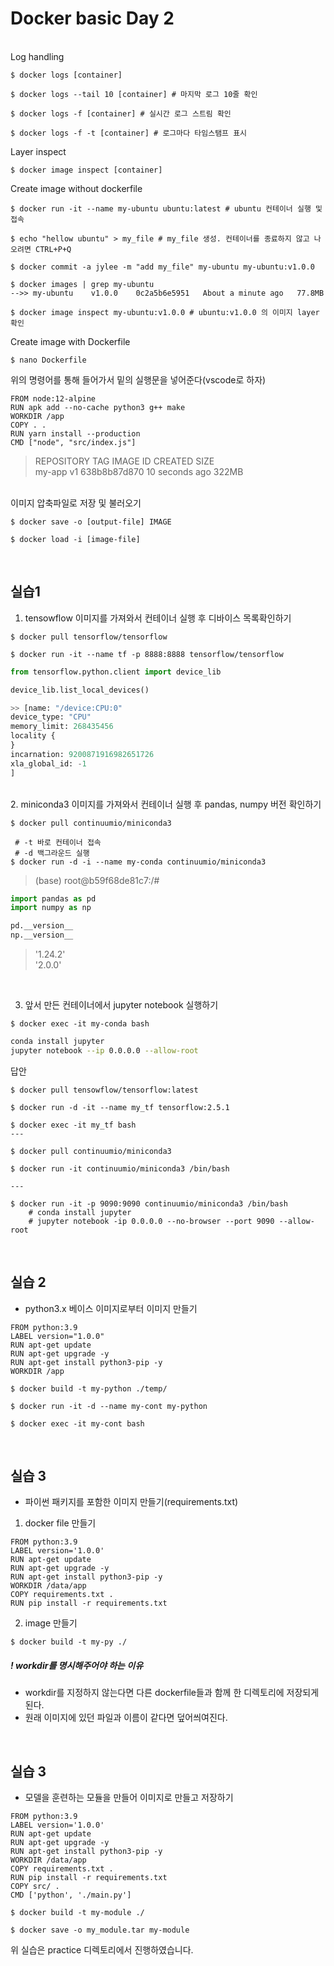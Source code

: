 # Docker basic Day 2
</br>
Log handling

``` Shell
$ docker logs [container]

$ docker logs --tail 10 [container] # 마지막 로그 10줄 확인

$ docker logs -f [container] # 실시간 로그 스트림 확인

$ docker logs -f -t [container] # 로그마다 타임스탬프 표시

```

Layer inspect
``` Shell
$ docker image inspect [container]
```

Create image without dockerfile

``` Shell
$ docker run -it --name my-ubuntu ubuntu:latest # ubuntu 컨테이너 실행 및 접속

$ echo "hellow ubuntu" > my_file # my_file 생성. 컨테이너를 종료하지 않고 나오려면 CTRL+P+Q

$ docker commit -a jylee -m "add my_file" my-ubuntu my-ubuntu:v1.0.0

$ docker images | grep my-ubuntu
-->> my-ubuntu    v1.0.0    0c2a5b6e5951   About a minute ago   77.8MB

$ docker image inspect my-ubuntu:v1.0.0 # ubuntu:v1.0.0 의 이미지 layer 확인

```

Create image with Dockerfile
``` Shell
$ nano Dockerfile
```
위의 명령어를 통해 들어가서 밑의 실행문을 넣어준다(vscode로 하자)
``` Docker
FROM node:12-alpine
RUN apk add --no-cache python3 g++ make
WORKDIR /app
COPY . .
RUN yarn install --production
CMD ["node", "src/index.js"]
```

>REPOSITORY    TAG       IMAGE ID       CREATED          SIZE </br>
my-app       v1        638b8b87d870   10 seconds ago   322MB

</br>
이미지 압축파일로 저장 및 불러오기

``` Shell
$ docker save -o [output-file] IMAGE

$ docker load -i [image-file]
```
</br>

## 실습1

1. tensowflow 이미지를 가져와서 컨테이너 실행 후 디바이스 목록확인하기
``` shell
$ docker pull tensorflow/tensorflow

$ docker run -it --name tf -p 8888:8888 tensorflow/tensorflow
```

``` python
from tensorflow.python.client import device_lib

device_lib.list_local_devices()

>> [name: "/device:CPU:0"
device_type: "CPU"
memory_limit: 268435456
locality {
}
incarnation: 9200871916982651726
xla_global_id: -1
]
```
</br>
2. miniconda3 이미지를 가져와서 컨테이너 실행 후 pandas, numpy 버전 확인하기

``` Shell
$ docker pull continuumio/miniconda3

 # -t 바로 컨테이너 접속
 # -d 백그라운드 실행
$ docker run -d -i --name my-conda continuumio/miniconda3
```
> (base) root@b59f68de81c7:/#

``` python
import pandas as pd
import numpy as np

pd.__version__
np.__version__
```
>'1.24.2' </br>
'2.0.0'


</br>

3. 앞서 만든 컨테이너에서 jupyter notebook 실행하기

``` shell
$ docker exec -it my-conda bash
```
``` bash
conda install jupyter
jupyter notebook --ip 0.0.0.0 --allow-root
```

답안
``` Shell
$ docker pull tensowflow/tensorflow:latest

$ docker run -d -it --name my_tf tensorflow:2.5.1

$ docker exec -it my_tf bash
---

$ docker pull continuumio/miniconda3

$ docker run -it continuumio/miniconda3 /bin/bash

---

$ docker run -it -p 9090:9090 continuumio/miniconda3 /bin/bash
    # conda install jupyter
    # jupyter notebook -ip 0.0.0.0 --no-browser --port 9090 --allow-root
```
</br>

## 실습 2
- python3.x 베이스 이미지로부터 이미지 만들기

``` docker
FROM python:3.9
LABEL version="1.0.0"
RUN apt-get update
RUN apt-get upgrade -y
RUN apt-get install python3-pip -y
WORKDIR /app
```

``` Shell
$ docker build -t my-python ./temp/

$ docker run -it -d --name my-cont my-python

$ docker exec -it my-cont bash
```

</br>

## 실습 3 
- 파이썬 패키지를 포함한 이미지 만들기(requirements.txt)

1. docker file 만들기
``` docker
FROM python:3.9
LABEL version='1.0.0'
RUN apt-get update
RUN apt-get upgrade -y
RUN apt-get install python3-pip -y
WORKDIR /data/app
COPY requirements.txt .
RUN pip install -r requirements.txt
```

2. image 만들기
``` Shell
$ docker build -t my-py ./
```

##### ! workdir를 명시해주어야 하는 이유
- workdir를 지정하지 않는다면 다른 dockerfile들과 함께 한 디렉토리에 저장되게 된다.
- 원래 이미지에 있던 파일과 이름이 같다면 덮어씌여진다.

</br>

## 실습 3
- 모델을 훈련하는 모듈을 만들어 이미지로 만들고 저장하기

``` docker
FROM python:3.9
LABEL version='1.0.0'
RUN apt-get update
RUN apt-get upgrade -y
RUN apt-get install python3-pip -y
WORKDIR /data/app
COPY requirements.txt .
RUN pip install -r requirements.txt
COPY src/ .
CMD ['python', './main.py']
```
``` Shell
$ docker build -t my-module ./

$ docker save -o my_module.tar my-module
```
위 실습은 practice 디렉토리에서 진행하였습니다.